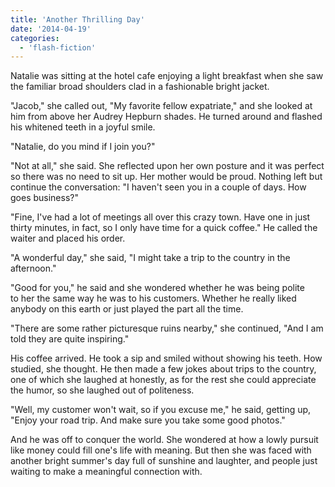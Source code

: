 ```yaml
---
title: 'Another Thrilling Day'
date: '2014-04-19'
categories:
  - 'flash-fiction'
---
```


Natalie was sitting at the hotel cafe enjoying a light breakfast when she saw
the familiar broad shoulders clad in a fashionable bright jacket.

<!-- truncate -->


"Jacob," she called out, "My favorite fellow expatriate," and she looked at him
from above her Audrey Hepburn shades. He turned around and flashed his whitened
teeth in a joyful smile.

"Natalie, do you mind if I join you?"

"Not at all," she said. She reflected upon her own posture and it was perfect so
there was no need to sit up. Her mother would be proud. Nothing left but
continue the conversation: "I haven't seen you in a couple of days. How goes
business?"

"Fine, I've had a lot of meetings all over this crazy town. Have one in just
thirty minutes, in fact, so I only have time for a quick coffee." He called the
waiter and placed his order.

"A wonderful day," she said, "I might take a trip to the country in the
afternoon."

"Good for you," he said and she wondered whether he was being polite to her the
same way he was to his customers. Whether he really liked anybody on this earth
or just played the part all the time.

"There are some rather picturesque ruins nearby," she continued, "And I am told
they are quite inspiring."

His coffee arrived. He took a sip and smiled without showing his teeth. How
studied, she thought. He then made a few jokes about trips to the country, one
of which she laughed at honestly, as for the rest she could appreciate the
humor, so she laughed out of politeness.

"Well, my customer won't wait, so if you excuse me," he said, getting up, "Enjoy
your road trip. And make sure you take some good photos."

And he was off to conquer the world. She wondered at how a lowly pursuit like
money could fill one's life with meaning. But then she was faced with another
bright summer's day full of sunshine and laughter, and people just waiting to
make a meaningful connection with.
